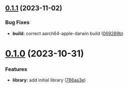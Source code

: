 ## [0.1.1](https://github.com/tamascsaba/node-rs-krb5/compare/v0.1.0...v0.1.1) (2023-11-02)


### Bug Fixes

* **build:** correct aarch64-apple-darwin build ([069289b](https://github.com/tamascsaba/node-rs-krb5/commit/069289bb7c1926011479b682e966e7119d492aa6))



# [0.1.0](https://github.com/tamascsaba/node-rs-krb5/compare/786aa3e338f93afac5c239569da301ab046f8dd1...v0.1.0) (2023-10-31)


### Features

* **library:** add initial library ([786aa3e](https://github.com/tamascsaba/node-rs-krb5/commit/786aa3e338f93afac5c239569da301ab046f8dd1))



